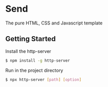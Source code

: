 # Send
The pure HTML, CSS and Javascript template

## Getting Started
Install the http-server
```bash
$ npm install -g http-server
```
Run in the project directory
```bash
$ npx http-server [path] [option]
```